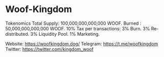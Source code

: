 # Woof-Kingdom
Tokenomics
Total Supply: 100,000,000,000,000 WOOF.
Burned : 50,000,000,000,000 WOOF.
10% Tax per transactions:
3% Burn.
3% Re-distributed.
3% Liquidity Pool.
1% Marketing.

Website: https://woofkingdom.dog/
Telegram: https://t.me/woofkingdom
Twitter: https://twitter.com/kingdom_woof
